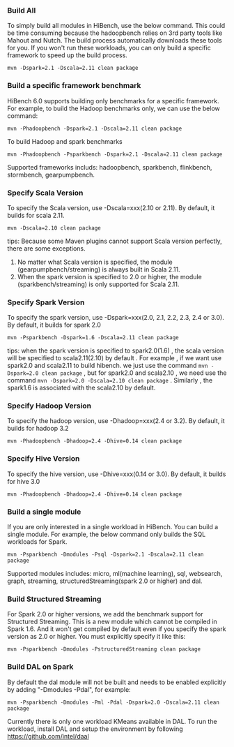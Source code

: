 ### Build All ###
To simply build all modules in HiBench, use the below command. This could be time consuming because the hadoopbench relies on 3rd party tools like Mahout and Nutch. The build process automatically downloads these tools for you. If you won't run these workloads, you can only build a specific framework to speed up the build process.

    mvn -Dspark=2.1 -Dscala=2.11 clean package


### Build a specific framework benchmark ###
HiBench 6.0 supports building only benchmarks for a specific framework. For example, to build the Hadoop benchmarks only, we can use the below command:

    mvn -Phadoopbench -Dspark=2.1 -Dscala=2.11 clean package

To build Hadoop and spark benchmarks

    mvn -Phadoopbench -Psparkbench -Dspark=2.1 -Dscala=2.11 clean package

Supported frameworks includs: hadoopbench, sparkbench, flinkbench, stormbench, gearpumpbench.

### Specify Scala Version ###
To specify the Scala version, use -Dscala=xxx(2.10 or 2.11). By default, it builds for scala 2.11.

    mvn -Dscala=2.10 clean package
tips:
Because some Maven plugins cannot support Scala version perfectly, there are some exceptions.

1. No matter what Scala version is specified, the module (gearpumpbench/streaming) is always built in Scala 2.11.
2. When the spark version is specified to 2.0 or higher, the module (sparkbench/streaming) is only supported for Scala 2.11.



### Specify Spark Version ###
To specify the spark version, use -Dspark=xxx(2.0, 2.1, 2.2, 2.3, 2.4 or 3.0). By default, it builds for spark 2.0

    mvn -Psparkbench -Dspark=1.6 -Dscala=2.11 clean package
tips:
when the spark version is specified to spark2.0(1.6) , the scala version will be specified to scala2.11(2.10) by
default . For example , if we want use spark2.0 and scala2.11 to build hibench. we just use the command `mvn -Dspark=2.0 clean
package` , but for spark2.0 and scala2.10 , we need use the command `mvn -Dspark=2.0 -Dscala=2.10 clean package` .
Similarly , the spark1.6 is associated with the scala2.10 by default.

### Specify Hadoop Version ###
To specify the hadoop version, use -Dhadoop=xxx(2.4 or 3.2). By default, it builds for hadoop 3.2
  
    mvn -Phadoopbench -Dhadoop=2.4 -Dhive=0.14 clean package

### Specify Hive Version ###
To specify the hive version, use -Dhive=xxx(0.14 or 3.0). By default, it builds for hive 3.0
   
    mvn -Phadoopbench -Dhadoop=2.4 -Dhive=0.14 clean package


### Build a single module ###
If you are only interested in a single workload in HiBench. You can build a single module. For example, the below command only builds the SQL workloads for Spark.

    mvn -Psparkbench -Dmodules -Psql -Dspark=2.1 -Dscala=2.11 clean package

Supported modules includes: micro, ml(machine learning), sql, websearch, graph, streaming, structuredStreaming(spark 2.0 or higher) and dal.

### Build Structured Streaming ###
For Spark 2.0 or higher versions, we add the benchmark support for Structured Streaming. This is a new module which cannot be compiled in Spark 1.6. And it won't get compiled by default even if you specify the spark version as 2.0 or higher. You must explicitly specify it like this:

    mvn -Psparkbench -Dmodules -PstructuredStreaming clean package 

### Build DAL on Spark ###
By default the dal module will not be built and needs to be enabled explicitly by adding "-Dmodules -Pdal", for example:

    mvn -Psparkbench -Dmodules -Pml -Pdal -Dspark=2.0 -Dscala=2.11 clean package

Currently there is only one workload KMeans available in DAL. To run the workload, install DAL and setup the environment by following https://github.com/intel/daal

